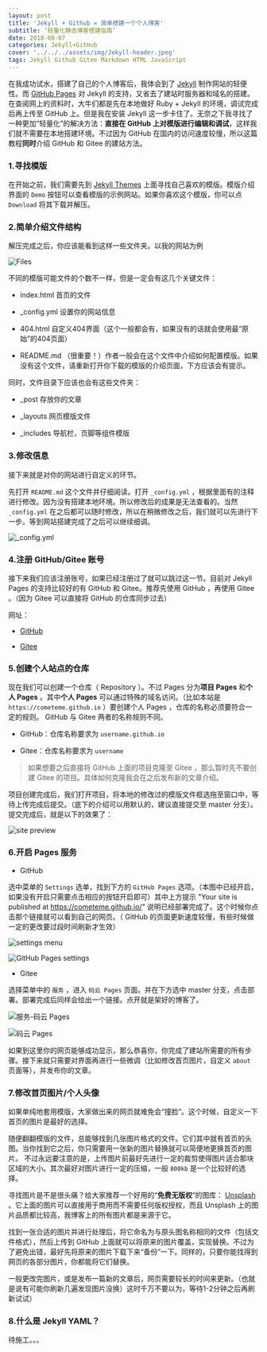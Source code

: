 ```yaml
---
layout: post
title: 'Jekyll + Github = 简单搭建一个个人博客'
subtitle: ‘轻量化静态博客搭建指南’
date: 2018-08-07
categories: Jekyll+GitHub
cover: '../../../assets/img/Jekyll-header.jpeg'
tags: Jekyll Github Gitee Markdown HTML JavaScript
---
```


在我成功试水，搭建了自己的个人博客后，我体会到了 [Jekyll](https://www.jekyll.com.cn) 制作网站的轻便性。而 [GitHub Pages](https://pages.github.com) 对 Jekyll 的支持，又省去了建站时服务器和域名的搭建。在查阅网上的资料时，大牛们都是先在本地做好 Ruby + Jekyll 的环境，调试完成后再上传至 GitHub 上。但是我在安装 Jekyll 这一步卡住了。无奈之下我寻找了一种更加“轻量化”的解决方法：**直接在 GitHub 上对模版进行编辑和调试**，这样我们就不需要在本地搭建环境。不过因为 GitHub 在国内的访问速度较慢，所以这篇教程**同时**介绍 GitHub 和 Gitee 的建站方法。

### 1.寻找模版

在开始之前，我们需要先到 [Jekyll Themes](http://jekyllthemes.org) 上面寻找自己喜欢的模版。模版介绍界面的 `Demo` 按钮可以查看模版的示例网站。如果你喜欢这个模版，你可以点 `Download` 将其下载并解压。

### 2.简单介绍文件结构

解压完成之后，你应该能看到这样一些文件夹。以我的网站为例

![Files](../../../assets/screenshot/Jekyll-1.png)

不同的模版可能文件的个数不一样，但是一定会有这几个关键文件：

* index.html 首页的文件

* _config.yml 设置你的网站信息

* 404.html 自定义404界面（这个一般都会有，如果没有的话就会使用最“原始”的404页面）

* README.md （很重要！）作者一般会在这个文件中介绍如何配置模版。如果没有这个文件，请重新打开你下载的模版的介绍页面，下方应该会有提示。

同时，文件目录下应该也会有这些文件夹：

* _post 存放你的文章

* _layouts 网页模版文件

* _includes 导航栏，页脚等组件模版

### 3.修改信息

接下来就是对你的网站进行自定义的环节。

先打开 `README.md` 这个文件并仔细阅读。打开 `_config.yml` ，根据里面有的注释进行修改。因为没有搭建本地环境。所以修改后的成果是无法查看的。当然 `_config.yml` 在之后都可以随时修改，所以在稍微修改之后，我们就可以先进行下一步。等到网站搭建完成了之后可以继续细调。

![_config.yml](../../../assets/screenshot/Jekyll-2.png)

### 4.注册 GitHub/Gitee 账号

接下来我们应该注册账号，如果已经注册过了就可以跳过这一节。目前对 Jekyll Pages 的支持比较好的有 GitHub 和 Gitee。推荐先使用 GitHub ，再使用 Gitee 。（因为 Gitee 可以直接将 GitHub 的仓库同步过去）

网址：

* [GitHub](https://github.com)

* [Gitee](https://gitee.com)

### 5.创建个人站点的仓库

现在我们可以创建一个仓库（ Repository ）。不过 Pages 分为**项目 Pages** 和**个人 Pages** 。其中**个人 Pages** 可以通过特殊的域名访问。（比如本站是 `https://cometeme.github.io` ）要创建个人 Pages ，仓库的名称必须要符合一定的规则。 GitHub 与 Gitee 两者的名称规则不同。

* GitHub：仓库名称要求为 `username.github.io`
 
* Gitee：仓库名称要求为 `username`
 
> 如果想要之后直接将 GitHub 上面的项目克隆至 Gitee ，那么暂时先不要创建 Gitee 的项目。具体如何克隆我会在之后发布新的文章介绍。

项目创建完成后，我们打开项目，将本地的修改过的模版文件框选拖至窗口中，等待上传完成后提交。（底下的介绍可以用默认的，建议直接提交至 master 分支）。提交完成后，就是以下的效果了：

![site preview](../../../assets/screenshot/Jekyll-3.png)

### 6.开启 Pages 服务

* GitHub

选中菜单的 `Settings` 选单，找到下方的 `GitHub Pages` 选项。（本图中已经开启，如果没有开启只需要点击相应的按钮开启即可）其中上方提示 "Your site is published at https://cometeme.github.io/" 说明已经部署完成了。这个时候你点击那个链接就可以看到自己的网页。（ GitHub 的页面更新速度较慢，有些时候做一定的更改要过段时间刷新才生效）

![settings menu](../../../assets/screenshot/Jekyll-4.png)

![GitHub Pages settings](../../../assets/screenshot/Jekyll-5.png)

* Gitee

选择菜单中的 `服务` ，进入 `码云 Pages` 页面。并在下方选中 master 分支，点击部署。部署完成后同样会给出一个链接。点开就是架好的博客了。

![服务-码云 Pages ](../../../assets/screenshot/Jekyll-6.png)

![码云  Pages ](../../../assets/screenshot/Jekyll-7.png)

如果到这里你的网页能够成功显示，那么恭喜你，你完成了建站所需要的所有步骤。接下来就只需要对界面再进行一些微调（比如修改首页图片，自定义 `about` 页面等），并发布你的文章。

### 7.修改首页图片/个人头像

如果单纯地套用模版，大家做出来的网页就难免会“撞脸”。这个时候，自定义一下首页的图片是最好的选择。

随便翻翻模版的文件，总能够找到几张图片格式的文件。它们其中就有首页的头图。当你找到它之后，你只需要用一张新的图片替换就可以简便地更换首页的图片。 不过永远要注意的是，上传图片前最好先进行一定的裁剪使得图片适合那块区域的大小。其次最好对图片进行一定的压缩，一般 `800kb` 是一个比较好的选择。

寻找图片是不是很头痛？给大家推荐一个好用的“**免费无版权**“的图库： [Unsplash](https://unsplash.com) 。它上面的图片可以直接用于商用而不需要任何版权授权，而且 Unsplash 上的图片品质都比较高，我博客上的所有图片都是来源于它。

找到一张合适的图片并进行处理后，将它命名为与原头图名称相同的文件（包括文件格式），然后上传到 GitHub 上面就可以将原来的图片覆盖，实现替换。不过为了避免出错，最好先将原来的图片下载下来“备份”一下。同样的，只要你能找得到网页的各部分图片，你都能将它们替换。

一般更改完图片，或是发布一篇新的文章后，网页需要较长的时间来更新。（也就是说有可能你刷新几遍发现图片没换）这时千万不要以为，等待1-2分钟之后再刷新试试）

### 8.什么是 Jekyll YAML？

待施工。。。









